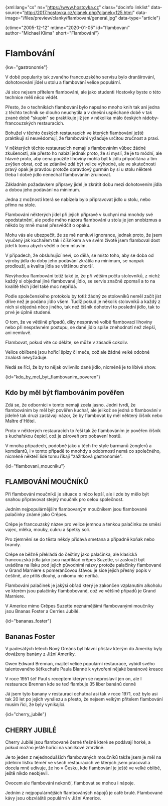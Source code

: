 
{xml:lang="cs" ns="https://www.hostovka.cz" class="docinfo linklist" data-source="http://2017.hostovka.cz/clanek.php?clanek=125.html" data-image="/files/preview/clanky/flambovani/general.jpg" data-type="article"}

{ctime="2005-12-12" mtime="2020-01-05" id="flambovani" author="Michael Klíma" short="Flambování"}

# Flambování

{kw="gastronomie"}

V době popularity tak zvaného francouzského servisu bylo dranšírování, dohotovování jídel u stolu a flambování velice populární.

Já sice nejsem přítelem flambování, ale jako studenti Hostovky byste o této technice měli něco vědět.

Přesto, že o technikách flambování bylo napsáno mnoho knih tak ani jedna z těchto technik se dlouho neuchytila a v dnešní uspěchané době v tak zvané době "skupin" se praktikuje již jen v několika málo českých rádoby-francouzských restauracích.

Bohužel v těchto českých restauracích ve kterých flambování ještě praktikují si neuvědomují, že flambování vyžaduje určitou zručnost a praxi.

V některých těchto restauracích nemají s flambováním vůbec žádné zkušenosti, ale přesto ho nabízí jednak proto, že si myslí, že je to módní, ale hlavně proto, aby cena použité lihoviny mohla být k jídlu připočítána a tím zvýšen obrat, což se zdánlivě zdá být velice výhodné, ale ve skutečnosti pravý opak je pravdou protože opravdový gurmán by si u stolu některé třeba I dobré jídlo nenechal flambováním zruinovat.

Základním požadavkem přípravy jídel je zkrátit dobu mezi dohotovením jídla a dobou jeho podávání na minimum.

Jedna z možností která se nabízela bylo připravovat jídlo u stolu, nebo přímo na stole.

Flambování některých jídel při jejich přípravě v kuchyni má mnohdy své opodstatnění, ale podle mého názoru flambování u stolu je jen snobizmus a někdo by mně musel přesvědčit o opaku.

Mohu vás ale ubezpečit, že ze mě nemluví ignorance, jednak proto, že jsem vyučený jak kuchařem tak i číšníkem a ve svém životě jsem flamboval dost jídel k tomu abych věděl o čem mluvím.

V případech, že obsluhující neví, co dělá, se místo toho, aby se doba od výroby jídla do doby jeho podávání zkrátila na minimum, se naopak prodlouží, a kvalita jídla se většinou zhorší.

Nevýhodou flambování totiž také je, že při větším počtu stolovníků, z nichž každý si objednal jiné flambované jídlo, se servis značně zpomalí a to na kvalitě těch jídel také moc nepřidá.

Podle společenského protokolu by totiž žádný ze stolovníků neměl začít jíst dříve než je podáno jídlo všem. Tudíž pokud je několik stolovníků a každý z nich si objedná něco jiného, tak než číšník dohotoví to poslední jídlo, tak to prvé je úplně studené.

O tom, že ve většině případů, díky nesprávné volbě flambovací lihoviny nebo při nesprávném postupu, se dané jídlo spíše znehodnotí než zlepší, ani nemluvě.

Flambovat, pokud víte co děláte, se může v zásadě cokoliv.

Velice oblíbené jsou hořící špízy či meče, což ale žádné velké odobné znalosti nevyžaduje.

Nedá se říci, že by to nějak ovlivnilo dané jídlo, nicméně je to líbivé show.

{id="kdo\_by\_mel\_byt\_flambovanim_poveren"}

## Kdo by měl být flambováním pověřen

Zdá se, že odborníci v tomto nemají zcela jasno. Jedni tvrdí, že flambováním by měl být pověřen kuchař, ale jelikož se jedná o flambování v jídelně tak druzí zastávaji názor, že by flambovat by měl některý číšník nebo Maître d'Hôtel.

Proto v některých restauracích to řeší tak že flambováním je pověřen číšník s kuchařskou čepicí, což je zároveň pro pobavení hostů.

V mnoha případech, podobně jako u těch fre style barmanů žonglerů a komdiantů, i v tomto případě to mnohdy s odobrností nemá co společného, nicméně někteří lidé tomu říkají "zážitková gastronomie".

{id="flambovani_moucniku"}

## FLAMBOVÁNÍ MOUČNÍKŮ

Při flambování moučníků je situace o něco lepší, ale i zde by mělo být snahou připravovat stejný moučník pro celou společnost.

Jedním nejpopulárnějším flambovaným moučníkem jsou flambované palačinky známé jako Crêpes.

Crêpe je francouzský název pro velice jemnou a tenkou palačinku ze směsi vajec, mléka, mouky, cukru a špetky soli.

Pro zjemnění se do těsta někdy přidává smetana a případně koňak nebo brandy.

Crêpe se běžně překládá do češtiny jako palačinka, ale klasická francouzská jídla jako jsou například crêpes Suzette, si zaslouží být uváděna na lísku pod jejich původními názvy protože palačinky flambované v Grand Marniere s pomerančovou šťávou je sice jejich přesný popis v češtině, ale příliš dlouhý, a nikomu nic neříká.

Flambování palačinek je jakýsi obřad který je zakončen vzplanutím alkoholu ve kterém jsou palačinky flambobované, což ve většině případů je Grand Marniere.

V Americe mimo Crêpes Suzette neznámějšími flambovanými moučníky jsou Bnanas Foster a Cerries Jubilé.

{id="bananas_foster"}

## Bananas Foster

V padesátých letech Nový Oreáns byl hlavní přístav kterým do Ameriky byly dováženy banány z Jižní Ameriky.

Owen Edward Brennan, majitel velice populární restaurace, vybídl svého talentovaného šéfkuchaře Paula Blanné k vytvoření nějaké banánové kreace

V roce 1951 šéf Paul s receptem kterým se neproslavil jen on, ale I restaurace Brennan kde se teď flambuje 35 liber banánů denně

Já jsem tyto banany v restauraci ochutnal asi tak v roce 1971, což bylo asi tak 20 let po jejich vynálezu a přesto, že nejsem velkým přítelem flambování musím říci, že byly vynikající.

{id="cherry_jubile"}

## CHERRY JUBILÉ

Cherry Jubilé jsou flambované černé třešně které se podávají horké, a pokud možno ještě hořící na vanilkové zmrzlině.

Je to jeden z nejednodušších flambovaných moučníků takže jsem je měl na jídelním lístku téměř ve všech restauracích ve kterých jsem pracoval a docela mně udivuje, že ho v Česku, kde flambování je ještě ve velké oblibě, ještě nikdo neobjevil.

Ovocem ale flambování nekončí, flambovat se mohou i nápoje.

Jedním z nejpopulárnějších flambováných nápojů je café brulé. Flambované kávy jsou obzvláště populární v Jižní Americe.

